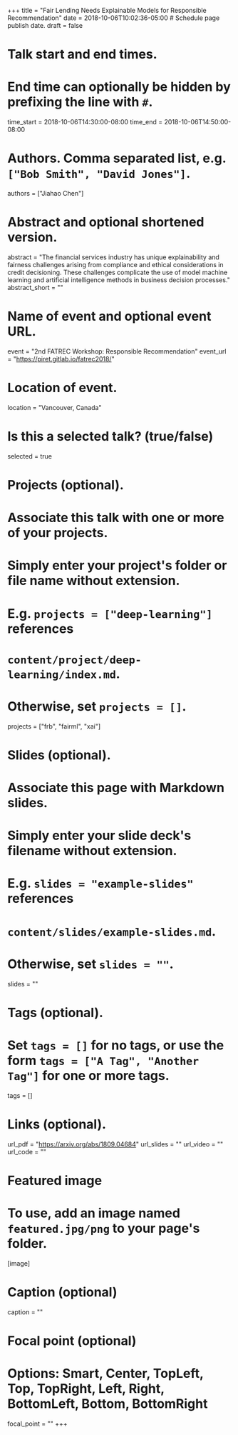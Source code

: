 +++
title = "Fair Lending Needs Explainable Models for Responsible Recommendation"
date = 2018-10-06T10:02:36-05:00  # Schedule page publish date.
draft = false

# Talk start and end times.
#   End time can optionally be hidden by prefixing the line with `#`.
time_start = 2018-10-06T14:30:00-08:00
time_end = 2018-10-06T14:50:00-08:00

# Authors. Comma separated list, e.g. `["Bob Smith", "David Jones"]`.
authors = ["Jiahao Chen"]

# Abstract and optional shortened version.
abstract = "The financial services industry has unique explainability and fairness challenges arising from compliance and ethical considerations in credit decisioning. These challenges complicate the use of model machine learning and artificial intelligence methods in business decision processes."
abstract_short = ""

# Name of event and optional event URL.
event = "2nd FATREC Workshop: Responsible Recommendation"
event_url = "https://piret.gitlab.io/fatrec2018/"

# Location of event.
location = "Vancouver, Canada"

# Is this a selected talk? (true/false)
selected = true

# Projects (optional).
#   Associate this talk with one or more of your projects.
#   Simply enter your project's folder or file name without extension.
#   E.g. `projects = ["deep-learning"]` references
#   `content/project/deep-learning/index.md`.
#   Otherwise, set `projects = []`.
projects = ["frb", "fairml", "xai"]

# Slides (optional).
#   Associate this page with Markdown slides.
#   Simply enter your slide deck's filename without extension.
#   E.g. `slides = "example-slides"` references
#   `content/slides/example-slides.md`.
#   Otherwise, set `slides = ""`.
slides = ""

# Tags (optional).
#   Set `tags = []` for no tags, or use the form `tags = ["A Tag", "Another Tag"]` for one or more tags.
tags = []

# Links (optional).
url_pdf = "https://arxiv.org/abs/1809.04684"
url_slides = ""
url_video = ""
url_code = ""

# Featured image
# To use, add an image named `featured.jpg/png` to your page's folder.
[image]
  # Caption (optional)
  caption = ""

  # Focal point (optional)
  # Options: Smart, Center, TopLeft, Top, TopRight, Left, Right, BottomLeft, Bottom, BottomRight
  focal_point = ""
+++
